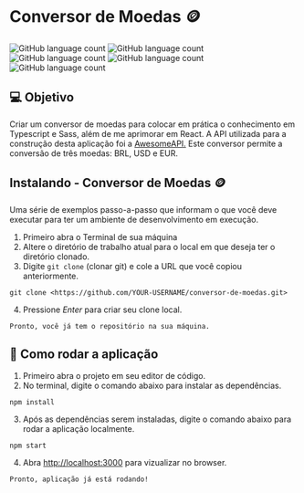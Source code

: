 # Conversor de Moedas :coin:

<!---Esses são exemplos. Veja [https://shields.io](https://shields.io/) para outras pessoas ou para personalizar este conjunto de escudos. Você pode querer incluir dependências, status do projeto e informações de licença aqui--->

![GitHub language count](https://img.shields.io/badge/GitHub-100000?style=for-the-badge&logo=github&logoColor=white)
![GitHub language count](https://img.shields.io/badge/React-20232A?style=for-the-badge&logo=react&logoColor=61DAFB)
![GitHub language count](https://img.shields.io/badge/TypeScript-007ACC?logo=typescript&logoColor=white&style=for-the-badge)
![GitHub language count](	https://img.shields.io/badge/Sass-CC6699?logo=sass&logoColor=white&style=for-the-badge)
![GitHub language count](https://img.shields.io/badge/npm-CB3837?style=for-the-badge&logo=npm&logoColor=white)
<!---

[https://img.shields.io/badge/JavaScript-323330?style=for-the-badge&logo=javascript&logoColor=F7DF1E](https://img.shields.io/badge/JavaScript-323330?style=for-the-badge&logo=javascript&logoColor=F7DF1E)

- -->

> 
> 

## 💻 Objetivo

Criar um conversor de moedas para colocar em prática o conhecimento em Typescript e Sass, além de me aprimorar em React. A API utilizada para a construção desta aplicação foi a <a href="https://docs.awesomeapi.com.br/api-de-moedas" target="_blank">AwesomeAPI.</a> Este conversor permite a conversão de três moedas: BRL, USD e EUR. 

## Instalando - Conversor de Moedas :coin:

Uma série de exemplos passo-a-passo que informam o que você deve executar para ter um ambiente de desenvolvimento em execução.

1. Primeiro abra o Terminal de sua máquina
2. Altere o diretório de trabalho atual para o local em que deseja ter o diretório clonado.
3. Digite `git clone` (clonar git) e cole a URL que você copiou anteriormente.

```
git clone <https://github.com/YOUR-USERNAME/conversor-de-moedas.git>

```

4. Pressione *Enter* para criar seu clone local.

```
Pronto, você já tem o repositório na sua máquina.

```

## 🚀 Como rodar a aplicação

1. Primeiro abra o projeto em seu editor de código.
2. No terminal, digite o comando abaixo para instalar as dependências. 

```
npm install

```

3. Após as dependências serem instaladas, digite o comando abaixo para rodar a aplicação localmente. 

```
npm start

```

4. Abra [http://localhost:3000](http://localhost:3000) para vizualizar no browser.

```
Pronto, aplicação já está rodando!

```



<!--## :link: Link para a página - Calculadora ➗

- Link
[https://larissalima97.github.io/calculadora/calculadora.html](https://larissalima97.github.io/calculadora/calculadora.html)













